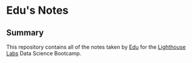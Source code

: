 # Edu's Notes

## Summary 
This repository contains all of the notes taken by [Edu](https://github.com/edubf22) for the [Lighthouse Labs](https://www.lighthouselabs.ca/) Data Science Bootcamp. 

